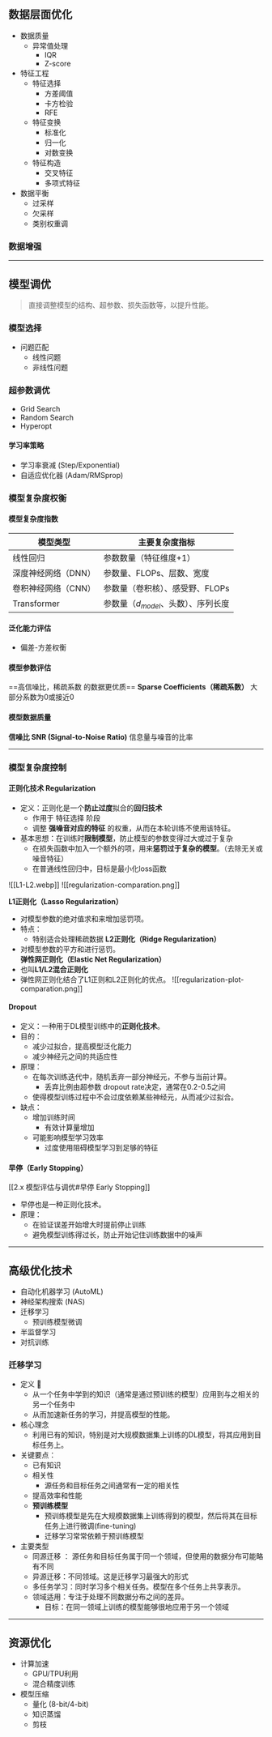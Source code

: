 
## 数据层面优化

- 数据质量
	- 异常值处理
		- IQR
		- Z-score
- 特征工程
	- 特征选择
		- 方差阈值
		- 卡方检验
		- RFE
	- 特征变换
		- 标准化
		- 归一化
		- 对数变换
	- 特征构造
		- 交叉特征
		- 多项式特征
- 数据平衡
	- 过采样
	- 欠采样
	- 类别权重调

### 数据增强


---

## 模型调优
> 直接调整模型的结构、超参数、损失函数等，以提升性能。

### 模型选择
- 问题匹配
	- 线性问题
	- 非线性问题


### 超参数调优
- Grid Search
- Random Search
- Hyperopt

#### 学习率策略
- 学习率衰减 (Step/Exponential)
- 自适应优化器 (Adam/RMSprop)


### 模型复杂度权衡


#### 模型复杂度指数
| **模型类型**    | **主要复杂度指标**              |
| ----------- | ------------------------ |
| 线性回归        | 参数数量（特征维度+1）             |
| 深度神经网络（DNN） | 参数量、FLOPs、层数、宽度          |
| 卷积神经网络（CNN） | 参数量（卷积核）、感受野、FLOPs       |
| Transformer | 参数量（$d_{model}$、头数）、序列长度 |

#### 泛化能力评估
- 偏差-方差权衡


#### 模型参数评估
==高信噪比，稀疏系数 的数据更优质==
**Sparse Coefficients（稀疏系数）**
大部分系数为0或接近0

#### 模型数据质量
**信噪比 SNR (Signal-to-Noise Ratio)**
信息量与噪音的比率



---
### 模型复杂度控制

#### 正则化技术 Regularization
	
- 定义：正则化是一个**防止过度**拟合的**回归技术**
	- 作用于 特征选择 阶段
	- 调整 **强噪音对应的特征** 的权重，从而在本轮训练不使用该特征。
- 基本思想：在训练时**限制模型**，防止模型的参数变得过大或过于复杂
	- 在损失函数中加入一个额外的项，用来**惩罚过于复杂的模型**。（去除无关或噪音特征）
	- 在普通线性回归中，目标是最小化loss函数
	
![[L1-L2.webp]]
![[regularization-comparation.png]]

**L1正则化（Lasso Regularization）**
- 对模型参数的绝对值求和来增加惩罚项。
- 特点：
	- 特别适合处理稀疏数据
**L2正则化（Ridge Regularization）**
- 对模型参数的平方和进行惩罚。
**弹性网正则化（Elastic Net Regularization）**
- 也叫**L1/L2混合正则化**
- 弹性网正则化结合了L1正则和L2正则化的优点。
![[regularization-plot-comparation.png]]


#### Dropout
- 定义：一种用于DL模型训练中的**正则化技术**。
- 目的：
	- 减少过拟合，提高模型泛化能力
	- 减少神经元之间的共适应性
- 原理：
	- 在每次训练迭代中，随机丢弃一部分神经元，不参与当前计算。
		- 丢弃比例由超参数 dropout rate决定，通常在0.2-0.5之间
	- 使得模型训练过程中不会过度依赖某些神经元，从而减少过拟合。
- 缺点：
	- 增加训练时间
		- 有效计算量增加
	- 可能影响模型学习效率
		- 过度使用阻碍模型学习到足够的特征

#### **早停（Early Stopping）**
[[2.x 模型评估与调优#早停 Early Stopping]]
- 早停也是一种正则化技术。
- 原理：
	- 在验证误差开始增大时提前停止训练
	- 避免模型训练得过长，防止开始记住训练数据中的噪声

---
## 高级优化技术
- 自动化机器学习 (AutoML)
- 神经架构搜索 (NAS)
- 迁移学习
	- 预训练模型微调
- 半监督学习
- 对抗训练

### 迁移学习
- 定义 🧠
	- 从一个任务中学到的知识（通常是通过预训练的模型）应用到与之相关的另一个任务中
	- 从而加速新任务的学习，并提高模型的性能。
- 核心理念
	- 利用已有的知识，特别是对大规模数据集上训练的DL模型，将其应用到目标任务上。
- 关键要点：
	- 已有知识
	- 相关性
		- 源任务和目标任务之间通常有一定的相关性
	- 提高效率和性能
	- **预训练模型**
		- 预训练模型是先在大规模数据集上训练得到的模型，然后将其在目标任务上进行微调(fine-tuning)
		- 迁移学习常常依赖于预训练模型
- 主要类型
	- 同源迁移 ： 源任务和目标任务属于同一个领域，但使用的数据分布可能略有不同
	- 异源迁移：不同领域。这是迁移学习最强大的形式
	- 多任务学习：同时学习多个相关任务。模型在多个任务上共享表示。
	- 领域适用：专注于处理不同数据分布之间的差异。
		- 目标：在同一领域上训练的模型能够很地应用于另一个领域
	
---
## 资源优化
- 计算加速
	- GPU/TPU利用
	- 混合精度训练
- 模型压缩
	- 量化 (8-bit/4-bit)
	- 知识蒸馏
	- 剪枝


